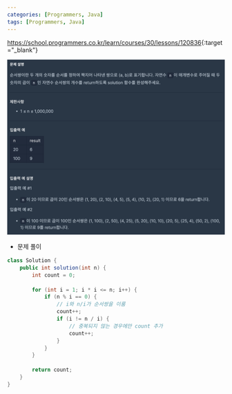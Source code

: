 ```yaml
---
categories: [Programmers, Java]
tags: [Programmers, Java] 
---
```


<https://school.programmers.co.kr/learn/courses/30/lessons/120836>{:target="_blank"}

![문제](/assets/img/programmers/java/%EC%88%9C%EC%84%9C%EC%8C%8D%EC%9D%98_%EA%B0%9C%EC%88%98.png)

- 문제 풀이

```java
class Solution {
    public int solution(int n) {
        int count = 0;

        for (int i = 1; i * i <= n; i++) {
            if (n % i == 0) {
                // i와 n/i가 순서쌍을 이룸
                count++;
                if (i != n / i) {
                    // 중복되지 않는 경우에만 count 추가
                    count++;
                }
            }
        }

        return count;
    }
}
```